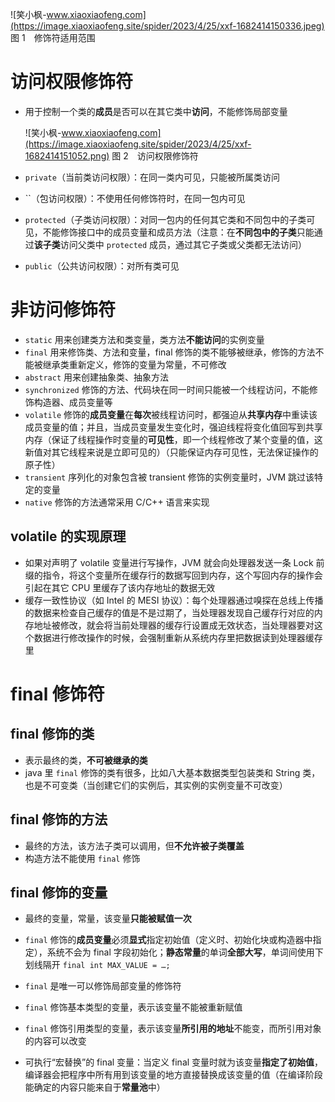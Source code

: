  ![笑小枫-www.xiaoxiaofeng.com](https://image.xiaoxiaofeng.site/spider/2023/4/25/xxf-1682414150336.jpeg) 
图 1 修饰符适用范围

# 访问权限修饰符 #

 *  用于控制一个类的**成员**是否可以在其它类中**访问**，不能修饰局部变量
    
     ![笑小枫-www.xiaoxiaofeng.com](https://image.xiaoxiaofeng.site/spider/2023/4/25/xxf-1682414151052.png) 
    图 2 访问权限修饰符

 *  `private`（当前类访问权限）：在同一类内可见，只能被所属类访问
 *  ``（包访问权限）：不使用任何修饰符时，在同一包内可见
 *  `protected`（子类访问权限）：对同一包内的任何其它类和不同包中的子类可见，不能修饰接口中的成员变量和成员方法（注意：在**不同包中的子类**只能通过**该子类**访问父类中 `protected` 成员，通过其它子类或父类都无法访问）
 *  `public`（公共访问权限）：对所有类可见

# 非访问修饰符 #

 *  `static` 用来创建类方法和类变量，类方法**不能访问**的实例变量
 *  `final` 用来修饰类、方法和变量，final 修饰的类不能够被继承，修饰的方法不能被继承类重新定义，修饰的变量为常量，不可修改
 *  `abstract` 用来创建抽象类、抽象方法
 *  `synchronized` 修饰的方法、代码块在同一时间只能被一个线程访问，不能修饰构造器、成员变量等
 *  `volatile` 修饰的**成员变量**在**每次**被线程访问时，都强迫从**共享内存**中重读该成员变量的值；并且，当成员变量发生变化时，强迫线程将变化值回写到共享内存（保证了线程操作时变量的**可见性**，即一个线程修改了某个变量的值，这新值对其它线程来说是立即可见的）（只能保证内存可见性，无法保证操作的原子性）
 *  `transient` 序列化的对象包含被 transient 修饰的实例变量时，JVM 跳过该特定的变量
 *  `native` 修饰的方法通常采用 C/C++ 语言来实现

## volatile 的实现原理 ##

 *  如果对声明了 volatile 变量进行写操作，JVM 就会向处理器发送一条 Lock 前缀的指令，将这个变量所在缓存行的数据写回到内存，这个写回内存的操作会引起在其它 CPU 里缓存了该内存地址的数据无效
 *  缓存一致性协议（如 Intel 的 MESI 协议）：每个处理器通过嗅探在总线上传播的数据来检查自己缓存的值是不是过期了，当处理器发现自己缓存行对应的内存地址被修改，就会将当前处理器的缓存行设置成无效状态，当处理器要对这个数据进行修改操作的时候，会强制重新从系统内存里把数据读到处理器缓存里

# final 修饰符 #

## final 修饰的类 ##

 *  表示最终的类，**不可被继承的类**
 *  java 里 `final` 修饰的类有很多，比如八大基本数据类型包装类和 String 类，也是不可变类（当创建它们的实例后，其实例的实例变量不可改变）

## final 修饰的方法 ##

 *  最终的方法，该方法子类可以调用，但**不允许被子类覆盖**
 *  构造方法不能使用 `final` 修饰

## final 修饰的变量 ##

 *  最终的变量，常量，该变量**只能被赋值一次**
 *  `final` 修饰的**成员变量**必须**显式**指定初始值（定义时、初始化块或构造器中指定），系统不会为 final 字段初始化；**静态常量**的单词**全部大写**，单词间使用下划线隔开 `final int MAX_VALUE = …;`
 *  `final` 是唯一可以修饰局部变量的修饰符
 *  `final` 修饰基本类型的变量，表示该变量不能被重新赋值
 *  `final` 修饰引用类型的变量，表示该变量**所引用的地址**不能变，而所引用对象的内容可以改变

 *  可执行“宏替换”的 final 变量：当定义 final 变量时就为该变量**指定了初始值**，编译器会把程序中所有用到该变量的地方直接替换成该变量的值（在编译阶段能确定的内容只能来自于**常量池**中）


[57686dd161ac811168d3eccbd278a411.jpeg]: https://static.sitestack.cn/projects/sdky-java-note/57686dd161ac811168d3eccbd278a411.jpeg
[aa405519b878117576c6190a54abedea.png]: https://static.sitestack.cn/projects/sdky-java-note/aa405519b878117576c6190a54abedea.png